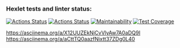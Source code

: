 ### Hexlet tests and linter status:
[![Actions Status](https://github.com/shamshaev/java-project-71/actions/workflows/hexlet-check.yml/badge.svg)](https://github.com/shamshaev/java-project-71/actions)
[![Actions Status](https://github.com/shamshaev/java-project-71/actions/workflows/self-check.yml/badge.svg)](https://github.com/shamshaev/java-project-71/actions)
[![Maintainability](https://api.codeclimate.com/v1/badges/753b1554ef4c8dbefd86/maintainability)](https://codeclimate.com/github/shamshaev/java-project-71/maintainability)
[![Test Coverage](https://api.codeclimate.com/v1/badges/753b1554ef4c8dbefd86/test_coverage)](https://codeclimate.com/github/shamshaev/java-project-71/test_coverage)

https://asciinema.org/a/X12UUZEkNjCvVlyAw7A0aDQ9I
https://asciinema.org/a/aCttTQ0aazfNixtt37ZDg0L40
